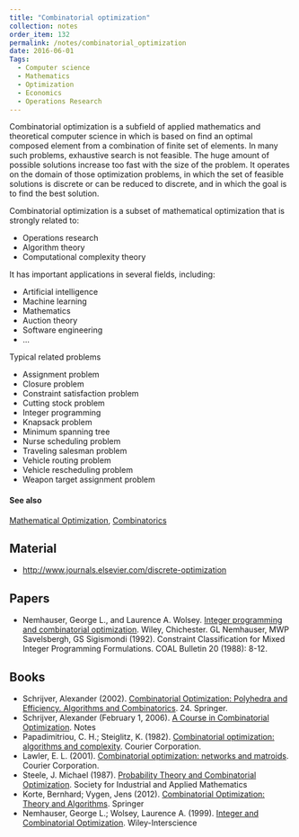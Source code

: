 ```yaml
---
title: "Combinatorial optimization"
collection: notes
order_item: 132
permalink: /notes/combinatorial_optimization
date: 2016-06-01
Tags:
  - Computer science
  - Mathematics
  - Optimization
  - Economics
  - Operations Research
---
```


Combinatorial optimization is a subfield of applied mathematics and theoretical computer science in which is based on find an optimal composed element from a combination of finite set of elements. In many such problems, exhaustive search is not feasible. The huge amount of possible solutions increase too fast with the size of the problem. It operates on the domain of those optimization problems, in which the set of feasible solutions is discrete or can be reduced to discrete, and in which the goal is to find the best solution. 

Combinatorial optimization is a subset of mathematical optimization that is strongly related to:
* Operations research
* Algorithm theory
* Computational complexity theory

It has important applications in several fields, including:
* Artificial intelligence
* Machine learning
* Mathematics
* Auction theory
* Software engineering
* ...

Typical related problems
* Assignment problem
* Closure problem
* Constraint satisfaction problem
* Cutting stock problem
* Integer programming
* Knapsack problem
* Minimum spanning tree
* Nurse scheduling problem
* Traveling salesman problem
* Vehicle routing problem
* Vehicle rescheduling problem
* Weapon target assignment problem


#### See also
[Mathematical Optimization](/notes/mathematical_optimization), [Combinatorics](/notes/combinatorics)


## Material
* http://www.journals.elsevier.com/discrete-optimization


## Papers
* Nemhauser, George L., and Laurence A. Wolsey. [Integer programming and combinatorial optimization](https://www.researchgate.net/profile/George_Nemhauser/publication/230596114_The_Scope_of_Integer_and_Combinatorial_Optimization/links/53d6964a0cf2f57be98eb884.pdf). Wiley, Chichester. GL Nemhauser, MWP Savelsbergh, GS Sigismondi (1992). Constraint Classification for Mixed Integer Programming Formulations. COAL Bulletin 20 (1988): 8-12.


## Books
* Schrijver, Alexander (2002). [Combinatorial Optimization: Polyhedra and Efficiency. Algorithms and Combinatorics](https://www.goodreads.com/book/show/1186653.Combinatorial_Optimization).  24. Springer.
* Schrijver, Alexander (February 1, 2006). [A Course in Combinatorial Optimization](http://homepages.cwi.nl/~lex/files/dict.pdf). Notes
* Papadimitriou, C. H.; Steiglitz, K. (1982). [Combinatorial optimization: algorithms and complexity](https://www.goodreads.com/book/show/138564.Combinatorial_Optimization). Courier Corporation.
* Lawler, E. L. (2001). [Combinatorial optimization: networks and matroids](https://www.goodreads.com/book/show/152453.Combinatorial_Optimization). Courier Corporation.
* Steele, J. Michael (1987). [Probability Theory and Combinatorial Optimization](https://www.goodreads.com/book/show/3620672-probability-theory-and-combinatorial-optimization). Society for Industrial and Applied Mathematics
* Korte, Bernhard; Vygen, Jens (2012). [Combinatorial Optimization: Theory and Algorithms](https://www.goodreads.com/book/show/13106740-combinatorial-optimization). Springer
* Nemhauser, George L.; Wolsey, Laurence A. (1999). [Integer and Combinatorial Optimization](https://www.goodreads.com/book/show/322034.Integer_and_Combinatorial_Optimization). Wiley-Interscience


